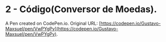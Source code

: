 # 2 - Código(Conversor de Moedas).

A Pen created on CodePen.io. Original URL: [https://codepen.io/Gustavo-Maxsuel/pen/VwPYgPv](https://codepen.io/Gustavo-Maxsuel/pen/VwPYgPv).


